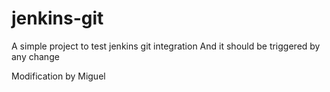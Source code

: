 # jenkins-git

A simple project to test jenkins git integration
And it should be triggered by any change

Modification by Miguel

